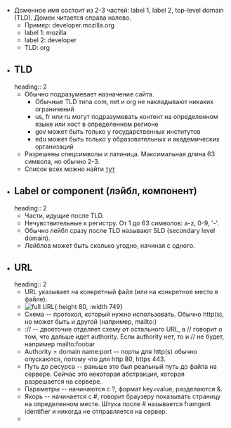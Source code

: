 - Доменное имя состоит из 2-3 частей: label 1, label 2, top-level domain (TLD). Домен читается справа налево.
	- Пример: developer.mozilla.org
	- label 1: mozilla
	- label 2: developer
	- TLD: org
- ## TLD
  heading:: 2
	- Обычно подразумевает назначение сайта.
		- Обычные TLD типа com, net и org не накладывают никаких ограничений
		- us, fr или ru могут подразумевать контент на определенном языке или хост в определенном регионе
		- gov может быть только у государственных институтов
		- edu может быть только у образовательных и академических организаций
	- Разрешены спецсимволы и латиница. Максимальная длина 63 символа, но обычно 2-3.
	- Список всех можно найти [тут](https://www.icann.org/resources/pages/tlds-2012-02-25-en)
- ## Label or component (лэйбл, компонент)
  heading:: 2
	- Части, идущие после TLD.
	- Нечувствительные к регистру. От 1 до 63 символов: a-z, 0-9, '-'.
	- Обычно лейбл сразу после TLD называют SLD (secondary level domain).
	- Лейблов может быть сколько угодно, начиная с одного.
- ## URL
  heading:: 2
	- URL указывает на конкретный файл (или на конкретное место в файле).
	- ![full URL](https://developer.mozilla.org/en-US/docs/Learn_web_development/Howto/Web_mechanics/What_is_a_URL/mdn-url-all.png){:height 80, :width 749}
	- Схема -- протокол, который нужно использовать. Обычно http(s), но может быть и другой (например, mailto:)
	- :// -- двоеточие отделяет схему от остального URL, а // говорит о том, что дальше идет authority. Если authority нет, то и // не будет, например mailto:foobar
	- Authority = domain name:port -- порты для http(s) обычно опускаются, потому что для http 80, https 443.
	- Путь до ресурса -- раньше это был реальный путь до файла на сервере. Сейчас это некоторая абстракция, которая разрешается на сервере.
	- Параметры -- начинаются с ?, формат key=value, разделаются &.
	- Якорь -- начинается с #, говорит браузеру показывать страницу на определенном месте. Штука после # называется framgent identifier и никогда не отправляется на сервер.
	-